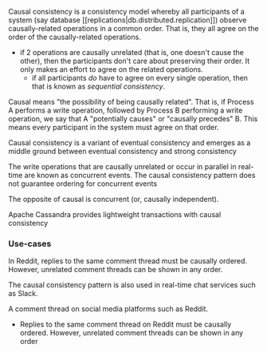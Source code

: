 
Causal consistency is a consistency model whereby all participants of a system (say database [[replications|db.distributed.replication]]) observe causally-related operations in a common order. That is, they all agree on the order of the causally-related operations.
- if 2 operations are causally unrelated (that is, one doesn't cause the other), then the participants don't care about preserving their order. It only makes an effort to agree on the related operations.
  - if all participants *do* have to agree on every single operation, then that is known as *sequential consistency*.

Causal means "the possibility of being causally related". That is, if Process A performs a write operation, followed by Process B performing a write operation, we say that A "potentially causes" or "causally precedes" B. This means every participant in the system must agree on that order.

Causal consistency is a variant of eventual consistency and emerges as a middle ground between eventual consistency and strong consistency

The write operations that are causally unrelated or occur in parallel in real-time are known as concurrent events. The causal consistency pattern does not guarantee ordering for concurrent events

The opposite of causal is concurrent (or, causally independent).

Apache Cassandra provides lightweight transactions with causal consistency

### Use-cases
In Reddit, replies to the same comment thread must be causally ordered. However, unrelated comment threads can be shown in any order. 

The causal consistency pattern is also used in real-time chat services such as Slack.

A comment thread on social media platforms such as Reddit. 
- Replies to the same comment thread on Reddit must be causally ordered. However, unrelated comment threads can be shown in any order